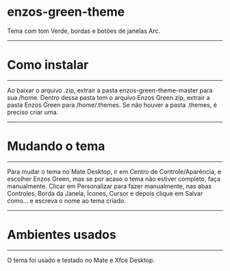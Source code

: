 # enzos-green-theme
Tema com tom Verde, bordas e botões de janelas Arc.
_____
# Como instalar
_____
Ao baixar o arquivo .zip, extrair a pasta enzos-green-theme-master para sua /home. Dentro dessa pasta tem o arquivo Enzos Green.zip, extrair a pasta Enzos Green para /home/.themes. Se não houver a pasta .themes, é preciso criar uma.
_____
# Mudando o tema
_____
Para mudar o tema no Mate Desktop, ir em Centro de Controle/Aparência, e escolher Enzos Green, mas se por acaso o tema não estiver completo, faça manualmente. Clicar em Personalizar para fazer manualmente, nas abas Controles, Borda da Janela, Ícones, Cursor e depois clique em Salvar como... e escreva o nome ao tema criado.
_____
# Ambientes usados
_____
O tema foi usado e testado no Mate e Xfce Desktop.
